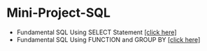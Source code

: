# Mini-Project-SQL

- Fundamental SQL Using SELECT Statement [[click here]](https://github.com/aiayooo/Mini-Project-SQL/blob/main/Mini-Project-SQL/Project-01.md)
- Fundamental SQL Using FUNCTION and GROUP BY [[click here]](https://github.com/aiayooo/Mini-Project-SQL/blob/main/Mini-Project-SQL/Project-02.md)
